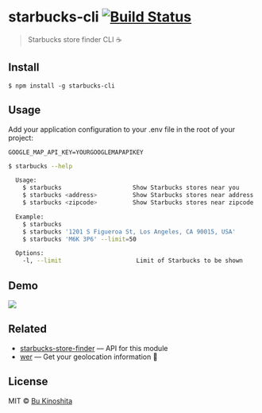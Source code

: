 # starbucks-cli [![Build Status](https://travis-ci.org/bukinoshita/starbucks-cli.svg?branch=master)](https://travis-ci.org/bukinoshita/starbucks-cli)

> Starbucks store finder CLI :coffee:


## Install

```
$ npm install -g starbucks-cli
```

## Usage

Add your application configuration to your .env file in the root of your project:

```
GOOGLE_MAP_API_KEY=YOURGOOGLEMAPAPIKEY
```

```bash
$ starbucks --help

  Usage:
    $ starbucks                    Show Starbucks stores near you
    $ starbucks <address>          Show Starbucks stores near address
    $ starbucks <zipcode>          Show Starbucks stores near zipcode

  Example:
    $ starbucks
    $ starbucks '1201 S Figueroa St, Los Angeles, CA 90015, USA'
    $ starbucks 'M6K 3P6' --limit=50

  Options:
    -l, --limit                     Limit of Starbucks to be shown
```


## Demo

<img src="demo.gif"/>


## Related

- [starbucks-store-finder](https://github.com/bukinoshita/starbucks-store-finder) — API for this module
- [wer](https://github.com/bukinoshita/wer) — Get your geolocation information :round_pushpin:


## License

MIT © [Bu Kinoshita](https://bukinoshita.io)
